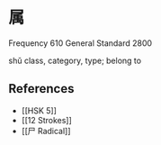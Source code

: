 # 属
Frequency 610
General Standard 2800

shǔ
class, category, type; belong to

## References
- [[HSK 5]]
- [[12 Strokes]]
- [[尸 Radical]]